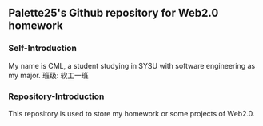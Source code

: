 ## Palette25's Github repository for Web2.0 homework

### Self-Introduction

My name is CML, a student studying in SYSU with software engineering as my major.
班级: 软工一班

### Repository-Introduction

This repository is used to store my homework or some projects of Web2.0.

